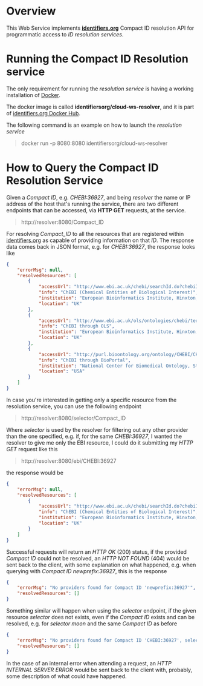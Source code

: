 # Overview
This Web Service implements [__identifiers.org__](http://identifiers.org) Compact ID resolution API for programmatic access to _ID resolution services_.


# Running the Compact ID Resolution service
The only requirement for running the _resolution service_ is having a working installation of [Docker](http://docker.com).

The docker image is called **identifiersorg/cloud-ws-resolver**, and it is part of [identifiers.org Docker Hub](https://hub.docker.com/r/identifiersorg/).

The following command is an example on how to launch the _resolution service_

> docker run -p 8080:8080 identifiersorg/cloud-ws-resolver


# How to Query the Compact ID Resolution Service
Given a _Compact ID_, e.g. _CHEBI:36927_, and being _resolver_ the name or IP address of the host that's running the service, there are two different endpoints that can be accessed, via __HTTP GET__ requests, at the service.

> http://resolver:8080/Compact_ID

For resolving *Compact_ID* to all the resources that are registered within [identifiers.org](http://identifiers.org) as capable of providing information on that _ID_. The response data comes back in JSON format, e.g. for _CHEBI:36927_, the response looks like

```json
{
    "errorMsg": null,
    "resolvedResources": [
        {
            "accessUrl": "http://www.ebi.ac.uk/chebi/searchId.do?chebiId=CHEBI:36927",
            "info": "ChEBI (Chemical Entities of Biological Interest)",
            "institution": "European Bioinformatics Institute, Hinxton, Cambridge",
            "location": "UK"
        },
        {
            "accessUrl": "http://www.ebi.ac.uk/ols/ontologies/chebi/terms?obo_id=CHEBI:36927",
            "info": "ChEBI through OLS",
            "institution": "European Bioinformatics Institute, Hinxton, Cambridge",
            "location": "UK"
        },
        {
            "accessUrl": "http://purl.bioontology.org/ontology/CHEBI/CHEBI:36927",
            "info": "ChEBI through BioPortal",
            "institution": "National Center for Biomedical Ontology, Stanford",
            "location": "USA"
        }
    ]
}
```

In case you're interested in getting only a specific resource from the resolution service, you can use the following endpoint

> http://resolver:8080/selector/Compact_ID

Where _selector_ is used by the resolver for filtering out any other provider than the one specified, e.g. if, for the same _CHEBI:36927_, I wanted the resolver to give me only the EBI resource, I could do it submitting my _HTTP GET_ request like this

> http://resolver:8080/ebi/CHEBI:36927

the response would be

```json
{
    "errorMsg": null,
    "resolvedResources": [
        {
            "accessUrl": "http://www.ebi.ac.uk/chebi/searchId.do?chebiId=CHEBI:36927",
            "info": "ChEBI (Chemical Entities of Biological Interest)",
            "institution": "European Bioinformatics Institute, Hinxton, Cambridge",
            "location": "UK"
        }
    ]
}
```

Successful requests will return an _HTTP OK_ (200) status, if the provided _Compact ID_ could not be resolved, an _HTTP NOT FOUND_ (404) would be sent back to the client, with some explanation on what happened, e.g. when querying with _Compact ID_ _newprefix:36927_, this is the response

```json
{
    "errorMsg": "No providers found for Compact ID 'newprefix:36927'",
    "resolvedResources": []
}
```

Something similar will happen when using the _selector_ endpoint, if the given resource _selector_ does not exists, even if the _Compact ID_ exists and can be resolved, e.g. for _selector_ _moon_ and the same _Compact ID_ as before

```json
{
    "errorMsg": "No providers found for Compact ID 'CHEBI:36927', selector 'moon'",
    "resolvedResources": []
}
```

In the case of an internal error when attending a request, an _HTTP INTERNAL SERVER ERROR_ would be sent back to the client with, probably, some description of what could have happened.
